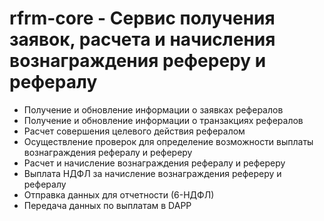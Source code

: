 # rfrm-core - Сервис получения заявок, расчета и начисления вознаграждения рефереру и рефералу
- Получение и обновление информации о заявках рефералов
- Получение и обновление информации о транзакциях рефералов
- Расчет совершения целевого действия рефералом
- Осуществление проверок для определение возможности выплаты вознаграждения рефералу и рефереру
- Расчет и начисление вознаграждения рефералу и рефереру
- Выплата НДФЛ за начисление вознаграждения рефереру и рефералу
- Отправка данных для отчетности (6-НДФЛ)
- Передача данных по выплатам в DAPP
